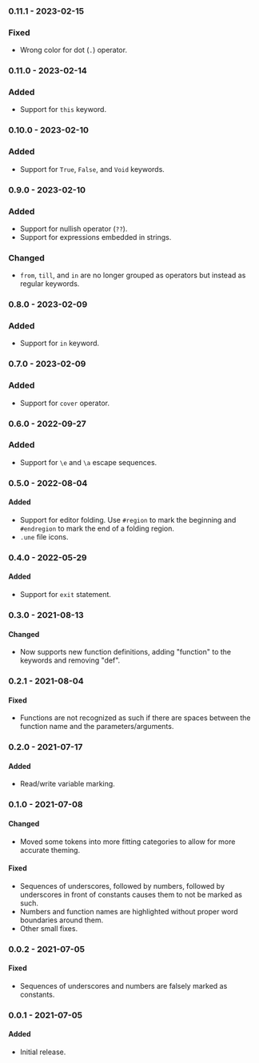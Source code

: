 ### 0.11.1 - 2023-02-15

### Fixed
- Wrong color for dot (`.`) operator.

### 0.11.0 - 2023-02-14

### Added
- Support for `this` keyword.

### 0.10.0 - 2023-02-10

### Added
- Support for `True`, `False`, and `Void` keywords.

### 0.9.0 - 2023-02-10

### Added
- Support for nullish operator (`??`).
- Support for expressions embedded in strings.

### Changed
- `from`, `till`, and `in` are no longer grouped as operators but instead as regular keywords.

### 0.8.0 - 2023-02-09

### Added
- Support for `in` keyword.

### 0.7.0 - 2023-02-09

### Added
- Support for `cover` operator.

### 0.6.0 - 2022-09-27

### Added
- Support for `\e` and `\a` escape sequences.

### 0.5.0 - 2022-08-04

#### Added
- Support for editor folding. Use `#region` to mark the beginning and `#endregion` to mark the end of a folding region.
- `.une` file icons.

### 0.4.0 - 2022-05-29

#### Added
- Support for `exit` statement.

### 0.3.0 - 2021-08-13

#### Changed
- Now supports new function definitions, adding "function" to the keywords and removing "def".

### 0.2.1 - 2021-08-04

#### Fixed
- Functions are not recognized as such if there are spaces between the function name and the parameters/arguments.

### 0.2.0 - 2021-07-17

#### Added
- Read/write variable marking.

### 0.1.0 - 2021-07-08

#### Changed
- Moved some tokens into more fitting categories to allow for more accurate theming.

#### Fixed
- Sequences of underscores, followed by numbers, followed by underscores in front of constants causes them to not be marked as such.
- Numbers and function names are highlighted without proper word boundaries around them.
- Other small fixes.

### 0.0.2 - 2021-07-05

#### Fixed
- Sequences of underscores and numbers are falsely marked as constants.

### 0.0.1 - 2021-07-05

#### Added
- Initial release.
